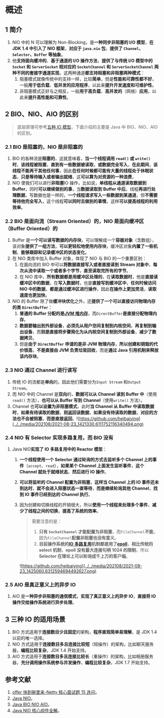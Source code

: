 # 概述

## 1 简介

1. NIO 中的 N 可以理解为 Non-Blocking，是**一种同步非阻塞的 I/O 模型**，**在 JDK 1.4 中引入了 NIO 框架**，**对应于 `java.nio` 包**，**提供了 `Channel`、`Selector`、`Buffer` 等抽象**。
2. 他**支持面向缓冲的**、**基于通道的 I/O 操作方法**，**提供了与传统 I/O 模型中的 `Socket` 和 `ServerSocket` 相对应的 `SocketChannel` 和 `ServerSocketChannel` 两种不同的套接字通道实现**，这两种通道**都支持阻塞和非阻塞两种模式**：
   1. 阻塞模式就像传统中的支持一样，比较**简单**，但是**性能和可靠性都不好**，一般**用于低负载**、**低并发的应用程序**，以此来**提升开发速度和可维护性**。
   2. 非阻塞模式正好与之相反，一般**用于高负载**、**高并发的**（网络）**应用**，以此来**提升高性能和可靠性**。

## 2 BIO、NIO、AIO 的区别

> 底层原理可参考[五种 IO 模型](https://notebook.grayson.top/project-26/doc-335/#3-%E4%BA%94%E7%A7%8D-IO-%E6%A8%A1%E5%9E%8B)，下面介绍的主要是 Java 中 BIO、NIO、AIO 的区别。

### 2.1 BIO 是阻塞的，NIO 是非阻塞的

1. BIO 的各种流是**阻塞的**，这就意味着，**当一个线程调用 `read()` 或 `write()` 时**，**该线程被阻塞**，**直到有一些数据被读取**，**或数据完全写入**，**在此期间**，**该线程不能再干其他任何事**，因此**在任何时候都可能有大量的线程处于休眠状态**，**只是等待输入或者输出就绪**，这**可以算为对资源的一种浪费**，
2. NIO 使我们可以进行**非阻塞**IO 操作，比如说，**单线程从通道读取数据到 Buffer**，同时**可以继续做别的事**，当**数据读取到 Buffer 中后**，线程**再进行处理数据**，写数据也是一样的，**一个线程请求写入一些数据到某通道**，但**不需要等待他完全写入**，这个线程**可以同时去做别的事情**，这样**可以提高线程的利用效率**。

### 2.2 BIO 是面向流（Stream Oriented）的，NIO 是面向缓冲区（Buffer Oriented）的

1. Buffer 是**一个可以读写数据的内存块**，可以理解成一个**容器对象**（含数组），该对象**提供了一组方法**，**可以更轻松地使用内存块**，缓冲区对象**内置了一些机制**，**能够跟踪和记录缓冲区的状态变化**。
2. 在 NIO 类库中加入 Buffer 对象，体现了 NIO 与 BIO 的一个重要区别：
   1. 在面向流的 BIO 中可以**将数据直接写入或者直接读到 Stream 对象中**，**每次从流中读取一个或者多个字节**，**直至读取完所有的字节**。
   2. 在 NIO 库中，**所有数据都是用缓冲区处理的**，在**读取数据时**，他是**直接读缓冲区中的数据**，在**写入数据时**，也是**直接写到缓冲区中**，**任何时候访问 NIO 中的数据**，**都是通过缓冲区进行操作**，因此**在操作上更加灵活**，**读取速度也更加快**。
3. NIO 的 Buffer 除了做**缓冲块优化**之外，还**提供了一个可以直接访问物理内存的类 `DirectBuffer`**：
   1. **普通的 Buffer 分配的是[JVM 堆内存](https://notebook.grayson.top/project-34/doc-541/#1-2-%E5%A0%86%E5%86%85%E5%AD%98)**，而`DirectBuffer`**是直接分配物理内存**。
   2. **数据要输出到外部设备**，**必须先从用户空间复制到内核空间**，**再复制到输出设备**，而**则是直接将步骤简化为从内核空间复制到外部设备**，**减少了数据拷贝**。
   3. 但是**由于 `DirectBuffer` 申请的是非 JVM 物理内存**，**所以创建和销毁的代价很高**，**不是直接由 JVM 负责垃圾回收**，而是**通过 Java 引用机制来释放该内存块**。

### 2.3 NIO 通过 Channel 进行读写

1. 传统 IO 的流都是**单向**的，因此他们需要分为`Input Stream` 和`Output Stream`。
2. 而 NIO 中的 Channel 是**双向**的，**数据可以从 Channel 读到 Buffer 中**（使用`read()` 方法），**也可以从 Buffer 写到 Channel**（使用`write()` 方法）。
3. Channel 也**可以设置为非阻塞模式**，此时**当 Channel 从 Buffer 中读取数据时**，**如果有待读取的数据**，**则返回该数据**，**如果没有待读取的数据**，**对应的方法也不会被阻塞**，**而是直接返回**。![https://github.com/heibaiying](../../media/202108/2021-08-23_1421330.6111752116340494.png)

### 2.4 NIO 有 Selector 实现多路复用，而 BIO 没有

1. Java NIO**实现了 IO 多路复用中的 Reactor 模型**：

   1. **一个线程使用一个 Selector 通过轮询的方式去监听多个 Channel 上的事件**（`accept`、`read`），**如果某个 Channel 上面发生监听事件**，**这个 Channel 就处于就绪状态**，**然后进行 IO 操作**。
   2. **可以将监听的 Channel 配置为非阻塞**，**这样当 Channel 上的 IO 事件还未到达时**，**就不会进入阻塞状态一直等待**，**而是继续轮询其他 Channel**，**找到 IO 事件已经到达的 Channel 执行**。
   3. 因为创建和切换线程的开销很大，所以**使用一个线程来处理多个事件**，**减少了线程之间的切换**，**提高了系统的效率**。

      > 需要注意的是：
      >
      > 1. **只有 `SocketChannel` 才能配置为非阻塞**，而`FileChannel`**不能**，因为`FileChannel`**配置非阻塞也没有意义**。
      > 2. **目前操作系统的[IO 多路复用](https://notebook.grayson.top/project-26/doc-335)机制都是用了[epoll](https://notebook.grayson.top/project-26/doc-335/#3-3-2-3-epoll)**，**相比传统的 select 机制**，**epoll 没有最大连接句柄 1024 的限制**，所以**Selector 在理论上可以轮询成千上万的客户端**。
      >

      ![https://github.com/heibaiying](../../media/202108/2021-08-23_1425060.6312594694492627.png)

### 2.5 AIO 是真正意义上的异步 IO

1. AIO 是**一种异步非阻塞的通信模式**，**实现了真正意义上的异步 IO**，**直接将 IO 操作交给操作系统进行异步处理**。

## 3 三种 IO 的适用场景

1. BIO 方式适用于**连接数目少且固定**的架构，**程序直观简单易理解**，是 JDK 1.4 以前的唯一选择。
2. NIO 方式适用于**连接数目多且连接比较短**（轻操作）的架构，比如聊天服务器，**编程比较复杂**，JDK 1.4 开始支持。
3. AIO 方式适用于**连接数目多且连接比较长**（重操作）的架构，比如相册服务器，**充分调用操作系统参与并发操作**，**编程比较复杂**，JDK 1.7 开始支持。

## 参考文献

1. [offer 快到碗里来-Netty 核心面试题 15 连问](https://www.nowcoder.com/discuss/648088)。
2. [Java NIO](https://dunwu.github.io/javacore/io/java-nio.html)。
3. [Java BIO NIO AIO](https://weikeqin.com/2019/07/08/java-bio-nio-aio)。
4. [Java NIO 核心组件全解](https://juejin.cn/post/6855129006631550990)。
